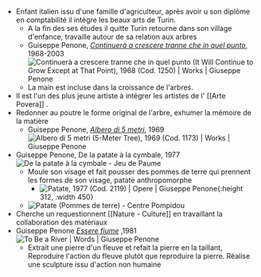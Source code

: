 - Enfant italien issu d'une famille d'agriculteur, après avoir u son diplôme en comptabilité il intègre les beaux arts de Turin.
	- A la fin des ses études il quitte Turin retourne dans son village d'enfance, travaille autour de sa relation aux arbres
	- Guiseppe Penone, [*Continuerà a crescere tranne che in quel punto*](https://giuseppepenone.com/en/works/1250-continuera-a-crescere-tranne-che-in-quel-punto), 1968-2003 ![Continuerà a crescere tranne che in quel punto (It Will Continue to Grow  Except at That Point), 1968 (Cod. 1250) | Works | Giuseppe Penone](https://giuseppepenone.com/media/images/PENONE_062_Continuera_a_crescere_c1250_digAr.max-400x400.jpg)
	- La main est incluse dans la croissance de l'arbres.
- Il est l'un des plus jeune artiste à intégrer les artistes de l' [[Arte Povera]] .
- Redonner au poutre le forme original de l'arbre, exhumer la mémoire de la matière
	- Guiseppe Penone, [*Albero di 5 metri*](https://giuseppepenone.com/en/works/1173-albero-di-5-metri), 1969 ![Albero di 5 metri (5-Meter Tree), 1969 (Cod. 1173) | Works | Giuseppe Penone](https://giuseppepenone.com/media/images/01-PENONE_015_Albero_di_5m_c1173_bnArchivio_.max-400x400.jpg)
- Guiseppe Penone, De la patate à la cymbale, 1977 ![De la patate à la cymbale - Jeu de Paume](https://jeudepaume.org/wp-content/uploads/2023/03/Giuseppe-Penone-Patate-1977-2.jpg)
	- Moule son visage et fait pousser des pommes de terre qui prennent les formes de son visage, patate anthropomorphe
		- ![Patate, 1977 (Cod. 2119) | Opere | Giuseppe Penone](https://giuseppepenone.com/media/images/02-PENONE_097_Patate_c332_diaArchivio_Penone.max-400x400.jpg){:height 312, :width 450}
	- ![Patate (Pommes de terre) - Centre Pompidou](https://www.centrepompidou.fr/media/picture/fa/73/fa73f65e06636da3d2b90c6e7e548e63/thumb_large.jpg)
- Cherche un requestionnent [[Nature - Culture]] en travaillant la collaboration des matériaux
- Guiseppe Penone [*Essere fiume*](https://giuseppepenone.com/en/works/0440-essere-fiume) ,1981 ![To Be a River | Words | Giuseppe Penone](https://giuseppepenone.com/media/images/01-PENONE_012_Essere_fiume2_c440_st_bnNanda_.max-400x400.jpg)
	- Extrait une pierre d'un fleuve et refait la pierre en la taillant, Reproduire l'action du fleuve plutôt que reproduire la pierre. Réalise une sculpture issu d'action non humaine